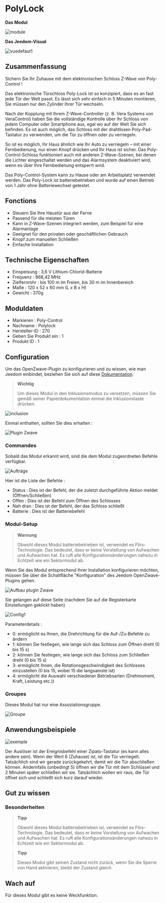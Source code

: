 # PolyLock

**Das Modul**

![module](images/polycontrol.polylock/module.jpg)

**Das Jeedom-Visual**

![vuedefaut1](images/polycontrol.polylock/vuedefaut1.jpg)

## Zusammenfassung

Sichern Sie Ihr Zuhause mit dem elektronischen Schloss Z-Wave von Poly-Control !

Das elektronische Türschloss Poly-Lock ist so konzipiert, dass es an fast jede Tür der Welt passt. Es lässt sich sehr einfach in 5 Minuten montieren, Sie müssen nur den Zylinder Ihrer Tür wechseln.

Nach der Kopplung mit Ihrem Z-Wave-Controller (z. B. Vera Systems von VeraControl) haben Sie die vollständige Kontrolle über Ihr Schloss von jedem Computer oder Smartphone aus, egal wo auf der Welt Sie sich befinden. Es ist auch möglich, das Schloss mit der drahtlosen Poly-Pad-Tastatur zu verwenden, um die Tür zu öffnen oder zu verriegeln.

So ist es möglich, Ihr Haus ähnlich wie Ihr Auto zu verriegeln – mit einer Fernbedienung, nur einen Knopf drücken und Ihr Haus ist sicher. Das Poly-Control-Schloss funktioniert auch mit anderen Z-Wave-Szenen, bei denen die Lichter eingeschaltet werden und das Alarmsystem deaktiviert wird, wenn es über Ihre Fernbedienung entsperrt wird.

Das Poly-Control-System kann zu Hause oder am Arbeitsplatz verwendet werden. Das Poly-Lock ist batteriebetrieben und wurde auf einen Betrieb von 1 Jahr ohne Batteriewechsel getestet.

## Fonctions

-   Steuern Sie Ihre Haustür aus der Ferne
-   Passend für die meisten Türen
-   Kann in Z-Wave-Szenen integriert werden, zum Beispiel für eine Alarmanlage
-   Geeignet für den privaten oder geschäftlichen Gebrauch
-   Knopf zum manuellen Schließen
-   Einfache Installation

## Technische Eigenschaften

-   Einspeisung : 3,6 V Lithium-Chlorid-Batterie
-   Frequenz : 868,42 MHz
-   Zielfernrohr : bis 100 m im Freien, bis 30 m im Innenbereich
-   Maße : 120 x 52 x 60 mm (L x B x H)
-   Gewicht : 370g

## Moduldaten

-   Markieren : Poly-Control
-   Nachname : Polylock
-   Hersteller-ID : 270
-   Geben Sie Produkt ein : 1
-   Produkt ID : 1

## Configuration

Um das OpenZwave-Plugin zu konfigurieren und zu wissen, wie man Jeedom einbindet, beziehen Sie sich auf diese [Dokumentation](https://doc.jeedom.com/de_DE/plugins/automation%20protocol/openzwave/).

> **Wichtig**
>
> Um dieses Modul in den Inklusionsmodus zu versetzen, müssen Sie gemäß seiner Papierdokumentation einmal die Inklusionstaste drücken.

![inclusion](images/polycontrol.polylock/inclusion.jpg)

Einmal enthalten, sollten Sie dies erhalten :

![Plugin Zwave](images/polycontrol.polylock/information.jpg)

### Commandes

Sobald das Modul erkannt wird, sind die dem Modul zugeordneten Befehle verfügbar.

![Aufträge](images/polycontrol.polylock/commandes.jpg)

Hier ist die Liste der Befehle :

-   Status : Dies ist der Befehl, der die zuletzt durchgeführte Aktion meldet (Öffnen/Schließen)
-   Offen : Dies ist der Befehl zum Öffnen des Schlosses
-   Nah dran : Dies ist der Befehl, der das Schloss schließt
-   Batterie : Dies ist der Batteriebefehl

### Modul-Setup

> **Warnung**
>
> Obwohl dieses Modul batteriebetrieben ist, verwendet es Flirs-Technologie. Das bedeutet, dass er keine Vorstellung von Aufwachen und Aufwachen hat. Es ruft alle Konfigurationsänderungen nahezu in Echtzeit wie ein Sektormodul ab.

Wenn Sie das Modul entsprechend Ihrer Installation konfigurieren möchten, müssen Sie über die Schaltfläche "Konfiguration" des Jeedom OpenZwave-Plugins gehen.

![Aufbau plugin Zwave](images/plugin/bouton_configuration.jpg)

Sie gelangen auf diese Seite (nachdem Sie auf die Registerkarte Einstellungen geklickt haben)

![Config1](images/polycontrol.polylock/config1.jpg)

Parameterdetails :

-   0: ermöglicht es Ihnen, die Drehrichtung für die Auf-/Zu-Befehle zu ändern
-   1: können Sie festlegen, wie lange sich das Schloss zum Öffnen dreht (0 bis 15 s)
-   2: können Sie festlegen, wie lange sich das Schloss zum Schließen dreht (0 bis 15 s)
-   3: ermöglicht Ihnen, die Rotationsgeschwindigkeit des Schlosses einzustellen (0 bis 15, wobei 15 die langsamste ist)
-   4: ermöglicht die Auswahl verschiedener Betriebsarten (Drehmoment, Kraft, Leistung etc.))

### Groupes

Dieses Modul hat nur eine Assoziationsgruppe.

![Groupe](images/polycontrol.polylock/groupe.jpg)

## Anwendungsbeispiele

![exemple](images/polycontrol.polylock/exemple.jpg)

Der Auslöser ist der Ereignisbefehl einer Zipato-Tastatur (es kann alles andere sein). Wenn der Wert 6 (Zuhause) ist, ist die Tür verriegelt. Tatsächlich sind wir gerade zurückgekehrt, damit wir die Tür abschließen können. Andernfalls (unbedingt 5) öffnen wir die Tür mit dem Schlüssel und 2 Minuten später schließen wir sie. Tatsächlich wollen wir raus, die Tür öffnet sich und schließt sich kurz darauf wieder.

## Gut zu wissen

### Besonderheiten

> **Tipp**
>
> Obwohl dieses Modul batteriebetrieben ist, verwendet es Flirs-Technologie. Das bedeutet, dass er keine Vorstellung von Aufwachen und Aufwachen hat. Es ruft alle Konfigurationsänderungen nahezu in Echtzeit wie ein Sektormodul ab.

> **Tipp**
>
> Dieses Modul gibt seinen Zustand nicht zurück, wenn Sie die Sperre von Hand aktivieren, bleibt der Zustand gleich.

## Wach auf

Für dieses Modul gibt es keine Weckfunktion.
